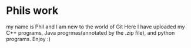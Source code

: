 # Phils work
my name is Phil and I am new to the world of Git
Here I have uploaded my C++ programs, Java progrmas(annotated by the .zip file), and python programs.
Enjoy :)
